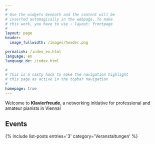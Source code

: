 ```yaml
---
#
# Use the widgets beneath and the content will be
# inserted automagically in the webpage. To make
# this work, you have to use › layout: frontpage
#
layout: page
header:
  image_fullwidth: /images/header.png

permalink: /index_en.html
language: en
language_de: /index.html

#
# This is a nasty hack to make the navigation highlight
# this page as active in the topbar navigation
#
homepage: true
---
```



Welcome to <b>Klavierfreude</b>, a networking initiative for professional and amateur pianists in Vienna!

## Events <a name="Veranstaltungen"/>

{% include list-posts entries='3' category='Veranstaltungen' %}




